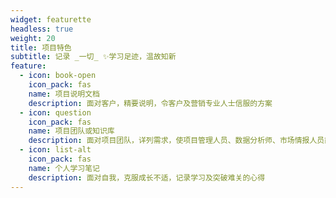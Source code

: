 ```yaml
---
widget: featurette
headless: true
weight: 20
title: 项目特色
subtitle: 记录 _一切_ ✨学习足迹，温故知新
feature:
  - icon: book-open
    icon_pack: fas
    name: 项目说明文档
    description: 面对客户，精要说明，令客户及营销专业人士信服的方案
  - icon: question
    icon_pack: fas
    name: 项目团队或知识库
    description: 面对项目团队，详列需求，使项目管理人员、数据分析师、市场情报人员能参与分工的项目知识库
  - icon: list-alt
    icon_pack: fas
    name: 个人学习笔记
    description: 面对自我，克服成长不适，记录学习及突破难关的心得
---
```

